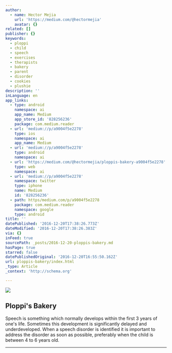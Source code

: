 ```yaml
---
author:
  - name: Hector Mejia
    url: 'https://medium.com/@hectormejia'
    avatar: {}
related: []
publisher: {}
keywords:
  - ploppi
  - child
  - speech
  - exercises
  - therapists
  - bakery
  - parent
  - disorder
  - cookies
  - plushie
description: ''
inLanguage: en
app_links:
  - type: android
    namespace: ai
    app_name: Medium
    app_store_id: '828256236'
    package: com.medium.reader
  - url: 'medium://p/a9004f5e2278'
    type: ios
    namespace: ai
    app_name: Medium
  - url: 'medium://p/a9004f5e2278'
    type: android
    namespace: ai
  - url: 'https://medium.com/@hectormejia/ploppis-bakery-a9004f5e2278'
    type: web
    namespace: ai
  - url: 'medium://p/a9004f5e2278'
    namespace: twitter
    type: iphone
    name: Medium
    id: '828256236'
  - path: https/medium.com/p/a9004f5e2278
    package: com.medium.reader
    namespace: google
    type: android
title: ''
datePublished: '2016-12-20T17:38:26.773Z'
dateModified: '2016-12-20T17:38:26.383Z'
via: {}
inFeed: true
sourcePath: _posts/2016-12-20-ploppis-bakery.md
hasPage: true
starred: false
datePublishedOriginal: '2016-12-20T16:55:50.162Z'
url: ploppis-bakery/index.html
_type: Article
_context: 'http://schema.org'

---
```

![](https://the-grid-user-content.s3-us-west-2.amazonaws.com/e96a6757-c7ce-450e-ad97-dcad24a66410.jpg)

<article style=""><h1>Ploppi's Bakery</h1><p>Speech is something which normally develops within the first 3 years of one's life. Sometimes this development is significantly delayed and underdeveloped. When a speech disorder is identified it is important to address the disorder as soon as possible, preferably when the child is between 4 to 6 years old.</p></article>

---